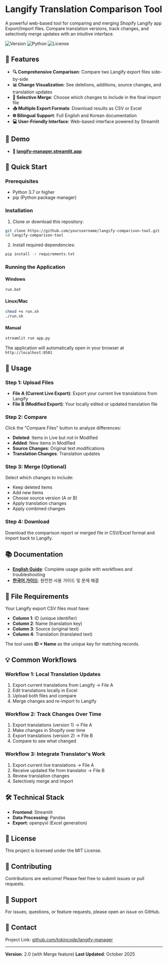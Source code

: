 # Langify Translation Comparison Tool

A powerful web-based tool for comparing and merging Shopify Langify app Export/Import files. Compare translation versions, track changes, and selectively merge updates with an intuitive interface.

![Version](https://img.shields.io/badge/version-2.0-blue)
![Python](https://img.shields.io/badge/python-3.7+-green)
![License](https://img.shields.io/badge/license-MIT-orange)

## 🌟 Features

- **🔍 Comprehensive Comparison**: Compare two Langify export files side-by-side
- **📊 Change Visualization**: See deletions, additions, source changes, and translation updates
- **🔀 Selective Merge**: Choose which changes to include in the final import file
- **📥 Multiple Export Formats**: Download results as CSV or Excel
- **🌐 Bilingual Support**: Full English and Korean documentation
- **💻 User-Friendly Interface**: Web-based interface powered by Streamlit

## 👀 Demo
- **🔗 [langify-manager.streamlit.app](https://langify-manager.streamlit.app)**

## 🚀 Quick Start

### Prerequisites

- Python 3.7 or higher
- pip (Python package manager)

### Installation

1. Clone or download this repository:
```bash
git clone https://github.com/yourusername/langify-comparison-tool.git
cd langify-comparison-tool
```

2. Install required dependencies:
```bash
pip install -r requirements.txt
```

### Running the Application

#### Windows
```bash
run.bat
```

#### Linux/Mac
```bash
chmod +x run.sh
./run.sh
```

#### Manual
```bash
streamlit run app.py
```

The application will automatically open in your browser at `http://localhost:8501`

## 📖 Usage

### Step 1: Upload Files

- **File A (Current Live Export)**: Export your current live translations from Langify
- **File B (Modified Export)**: Your locally edited or updated translation file

### Step 2: Compare

Click the "Compare Files" button to analyze differences:
- **Deleted**: Items in Live but not in Modified
- **Added**: New items in Modified
- **Source Changes**: Original text modifications
- **Translation Changes**: Translation updates

### Step 3: Merge (Optional)

Select which changes to include:
- Keep deleted items
- Add new items
- Choose source version (A or B)
- Apply translation changes
- Apply combined changes

### Step 4: Download

Download the comparison report or merged file in CSV/Excel format and import back to Langify.

## 📚 Documentation

- **[English Guide](LANGIFY_GUIDE_EN.md)**: Complete usage guide with workflows and troubleshooting
- **[한국어 가이드](LANGIFY_GUIDE_KR.md)**: 완전한 사용 가이드 및 문제 해결

## 🔧 File Requirements

Your Langify export CSV files must have:
- **Column 1**: ID (unique identifier)
- **Column 2**: Name (translation key)
- **Column 3**: Source (original text)
- **Column 4**: Translation (translated text)

The tool uses **ID + Name** as the unique key for matching records.

## 💡 Common Workflows

### Workflow 1: Local Translation Updates
1. Export current translations from Langify → File A
2. Edit translations locally in Excel
3. Upload both files and compare
4. Merge changes and re-import to Langify

### Workflow 2: Track Changes Over Time
1. Export translations (version 1) → File A
2. Make changes in Shopify over time
3. Export translations (version 2) → File B
4. Compare to see what changed

### Workflow 3: Integrate Translator's Work
1. Export current live translations → File A
2. Receive updated file from translator → File B
3. Review translation changes
4. Selectively merge and import

## 🛠️ Technical Stack

- **Frontend**: Streamlit
- **Data Processing**: Pandas
- **Export**: openpyxl (Excel generation)

## 📝 License

This project is licensed under the MIT License.

## 🤝 Contributing

Contributions are welcome! Please feel free to submit issues or pull requests.

## 💬 Support

For issues, questions, or feature requests, please open an issue on GitHub.

## 📧 Contact

Project Link: [github.com/tokincode/langify-manager](https://github.com/tokincode/langify-manager)

---

**Version**: 2.0 (with Merge feature)
**Last Updated**: October 2025
